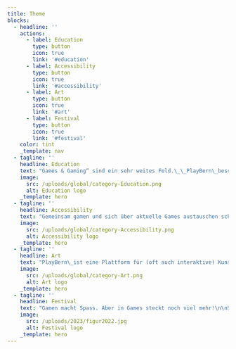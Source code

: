 ```yaml
---
title: Theme
blocks:
  - headline: ''
    actions:
      - label: Education
        type: button
        icon: true
        link: '#education'
      - label: Accessibility
        type: button
        icon: true
        link: '#accessibility'
      - label: Art
        type: button
        icon: true
        link: '#art'
      - label: Festival
        type: button
        icon: true
        link: '#festival'
    color: tint
    _template: nav
  - tagline: ''
    headline: Education
    text: "Games & Gaming“ sind ein sehr weites Feld.\_\_PlayBern\_beschäftigt sich ganzjährig und generationenübergreifend mit Gaming-Themen.\_ Wir veranstalten das ganze Jahr über Talks, Workshops oder Gaming-Nachmittage in Kooperation mit der\_[Erupt Gamelounge](http://erupt.ch/),\_[Bibliotheken Bern](https://www.kob.ch/)\_und anderen Veranstalter:innen. Manche Veranstaltungen sind auch über den\_[Fäger](https://www.faeger.ch/de/programm-4.html?faeger_filter_fulltext=playbern\\&faeger_filter_free_places=0\\&faeger_filter_age_range=\\&faeger_filter_period_range=\\&faeger_filter_period=\\&faeger_filter_weekend=\\&faeger_filter_duration=\\&faeger_filter_wheater_independent=1\\&faeger_filter_free_events=0\\&faeger_filter_culture_discount=0\\&filter_submit=1)\_ausgeschreiben.\n\nNatürlich finden auch entsprechende Anlässe auch während dem Festival statt!\n"
    image:
      src: /uploads/global/category-Education.png
      alt: Education logo
    _template: hero
  - tagline: ''
    headline: Accessibility
    text: "Gemeinsam gamen und sich über aktuelle Games austauschen schafft Gemeinschaft.\_PlayBern\_setzt sich seit Beginn für einen möglichst barrierefreien Zugang zu Games ein. Wir fördern zudem den Austausch zwischen Gamer:innen mit einer Behinderung und Game-Entwickler:innen.\n"
    image:
      src: /uploads/global/category-Accessibility.png
      alt: Accessibility logo
    _template: hero
  - tagline: ''
    headline: Art
    text: "PlayBern\_ist eine Plattform für (oft auch interaktive) Kunst- und Kulturprojekte im Bereich Gaming/Spiel. Die Kunst ist digital, analog oder beides. Das Feld ist breit: Von Virtual Reality, game-inspiriertem Tanz bis Game-Musik ist alles möglich. Wir sind multi-disziplinär und verbinden zukunftsorientierte Kunst, Technik und Gesellschaft.\n"
    image:
      src: /uploads/global/category-Art.png
      alt: Art logo
    _template: hero
  - tagline: ''
    headline: Festival
    text: "Gamen macht Spass. Aber in Games steckt noch viel mehr!\n\nSeit 2019 findet in Bern jeweils im Spätsommer das\_PlayBern-Festival statt. Geboten wird eine bunte Mischung aus Spielen, Entdecken, Ausprobieren, Programmieren, Diskutieren … Im Zentrum stehen ungewöhnliche Games und sperrige Ideen.\n\nDas Festival richtet sich an Interessierte jeden Alters, egal ob mit oder ohne Game-Hintergrund. Von 2019 bis 2021 fand PlayBern in der Grossen Halle der Reitschule Bern statt, seit 2022 im Kulturhaus Progr am Waisenhausplatz.\n"
    image:
      src: /uploads/2023/figur2022.jpg
      alt: Festival logo
    _template: hero
---
```










